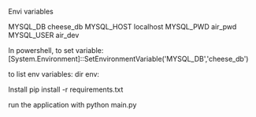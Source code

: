 Envi variables

MYSQL_DB                       cheese_db
MYSQL_HOST                     localhost
MYSQL_PWD                      air_pwd
MYSQL_USER                     air_dev

In powershell, to set variable:
[System.Environment]::SetEnvironmentVariable('MYSQL_DB','cheese_db')

to list env variables:
dir env:

Install
pip install -r requirements.txt

run the application with
python main.py